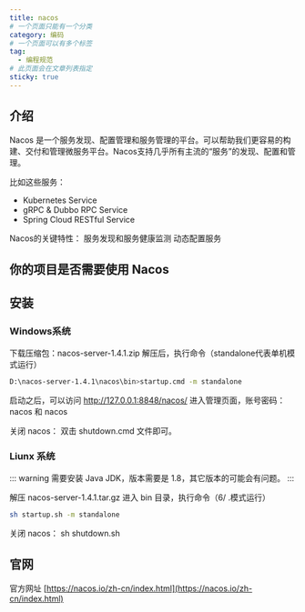 ```yaml
---
title: nacos
# 一个页面只能有一个分类
category: 编码
# 一个页面可以有多个标签
tag:
  - 编程规范
# 此页面会在文章列表指定
sticky: true
---
```


## 介绍

Nacos 是一个服务发现、配置管理和服务管理的平台。可以帮助我们更容易的构建、交付和管理微服务平台。Nacos支持几乎所有主流的“服务”的发现、配置和管理。

比如这些服务：
- Kubernetes Service
- gRPC & Dubbo RPC Service
- Spring Cloud RESTful Service

Nacos的关键特性：
服务发现和服务健康监测
动态配置服务

## 你的项目是否需要使用 Nacos

## 安装

### Windows系统

下载压缩包：nacos-server-1.4.1.zip
解压后，执行命令（standalone代表单机模式运行）
```bash
D:\nacos-server-1.4.1\nacos\bin>startup.cmd -m standalone
```
启动之后，可以访问 http://127.0.0.1:8848/nacos/ 进入管理页面，账号密码：nacos 和 nacos

关闭 nacos：
双击 shutdown.cmd 文件即可。

### Liunx 系统

::: warning
需要安装 Java JDK，版本需要是 1.8，其它版本的可能会有问题。
:::

解压 nacos-server-1.4.1.tar.gz
进入 bin 目录，执行命令（6/
.模式运行）
```bash
sh startup.sh -m standalone
```

关闭 nacos：
sh shutdown.sh


## 官网

官方网址
[https://nacos.io/zh-cn/index.html](https://nacos.io/zh-cn/index.html)



















